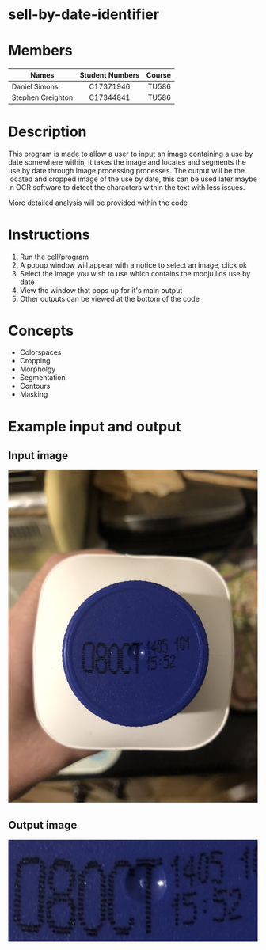 # sell-by-date-identifier
# Members 
|Names          |Student Numbers|Course |
| ------------- |:-------------:| -----:|
| Daniel Simons | C17371946     | TU586 |
|Stephen Creighton| C17344841   | TU586 |


# Description
This program is made to allow a user to input an image containing a use by date somewhere within, it takes the image and locates and segments the use by date through Image processing processes. The output will be the located and cropped image of the use by date, this can be used later maybe in OCR software to detect the characters within the text with less issues.

More detailed analysis will be provided within the code


# Instructions
1. Run the cell/program
2. A popup window will appear with a notice to select an image, click ok
3. Select the image you wish to use which contains the mooju lids use by date
4. View the window that pops up for it's main output
5. Other outputs can be viewed at the bottom of the code


# Concepts
* Colorspaces
* Cropping
* Morpholgy
* Segmentation
* Contours
* Masking

# Example input and output
## Input image 
![Sample Input_Image](Images/MoojuLids/mooju.jpg "Example input")

## Output image
![Sample Output_Image](DisplayTemplate.jpg "Example output")

